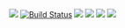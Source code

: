 <a href="https://codeclimate.com/github/study-web/project-lvl1-s454/maintainability"><img src="https://api.codeclimate.com/v1/badges/e66ebbcb279572e2f91f/maintainability" /></a>
[![Build Status](https://travis-ci.org/study-web/project-lvl1-s454.svg?branch=master)](https://travis-ci.org/study-web/project-lvl1-s454)
<a href="https://asciinema.org/a/7ZaHY37T9jr80Slg2fx4lObvo" target="_blank"><img src="https://asciinema.org/a/7ZaHY37T9jr80Slg2fx4lObvo.svg" /></a>
<a href="https://asciinema.org/a/94REa7QoaK9RStnKbslvcubsd" target="_blank"><img src="https://asciinema.org/a/94REa7QoaK9RStnKbslvcubsd.svg" /></a>
<a href="https://asciinema.org/a/DWyJAI31L4lbfhwmkjzkVNZZ4" target="_blank"><img src="https://asciinema.org/a/DWyJAI31L4lbfhwmkjzkVNZZ4.svg" /></a>
<a href="https://asciinema.org/a/eJDDwh4RPMsczN6MbzABEDerr" target="_blank"><img src="https://asciinema.org/a/eJDDwh4RPMsczN6MbzABEDerr.svg" /></a>

